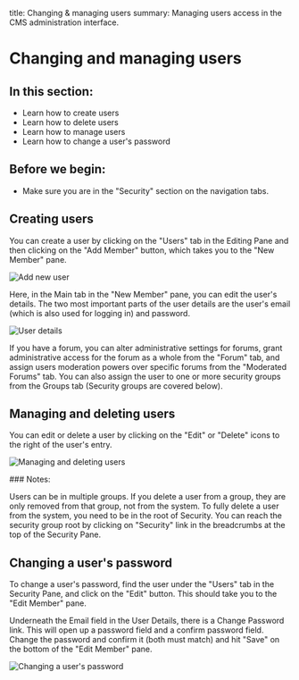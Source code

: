 title: Changing & managing users
summary: Managing users access in the CMS administration interface.

# Changing and managing users

## In this section:

* Learn how to create users
* Learn how to delete users
* Learn how to manage users
* Learn how to change a user's password   

## Before we begin:

* Make sure you are in the "Security" section on the navigation tabs.

## Creating users

You can create a user by clicking on the "Users" tab in the Editing Pane and then clicking on the "Add Member" button, which takes you to the "New Member" pane.

![Add new user](/_images/users-add-member.png)

Here, in the Main tab in the "New Member" pane, you can edit the user's details. The two most important parts of the user details are the user's email (which is also used for logging in) and password.

![User details](/_images/user-details.png)

If you have a forum, you can alter administrative settings for forums, grant administrative access for the forum as a whole from the "Forum" tab, and assign users moderation powers over specific forums from the "Moderated Forums" tab. You can also assign the user to one or more security groups from the Groups tab (Security groups are covered below).

## Managing and deleting users

You can edit or delete a user by clicking on the "Edit" or "Delete" icons to the right of the user's entry. 

![Managing and deleting users](/_images/edit-delete-user.png)

<div class="note" markdown="1"> 
### Notes:

Users can be in multiple groups.  If you delete a user from a group, they are only removed from that group, not from the system.  To fully delete a user from the system, you need to be in the root of Security.  You can reach the security group root by clicking on "Security" link in the breadcrumbs at the top of the Security Pane.
</div>
 
## Changing a user's password

To change a user's password, find the user under the "Users" tab in the Security Pane, and click on the "Edit" button. This should take you to the "Edit Member" pane.  

Underneath the Email field in the User Details, there is a Change Password link. This will open up a password field and a confirm password field.  Change the password and confirm it (both must match) and hit "Save" on the bottom of the "Edit Member" pane.

![Changing a user's password](/_images/change-password.png)
